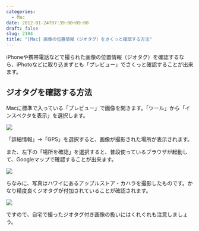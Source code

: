 ```yaml
---
categories:
  - Mac
date: 2012-01-24T07:39:00+09:00
draft: false
slug: 2104
title: "[Mac] 画像の位置情報（ジオタグ）をさくっと確認する方法"
---
```


iPhoneや携帯電話などで撮られた画像の位置情報（ジオタグ）を確認するなら、iPhotoなどに取り込まずとも「プレビュー」でさくっと確認することが出来ます。

## ジオタグを確認する方法

Macに標準で入っている「プレビュー」で画像を開きます。「ツール」から「インスペクタを表示」を選択します。

![](/images/2012/01/2104_1.png)

「詳細情報」→「GPS」を選択すると、画像が撮影された場所が表示されます。

また、左下の「場所を確認」を選択すると、普段使っているブラウザが起動して、Googleマップで確認することが出来ます。

![](/images/2012/01/2104_2.png)

ちなみに、写真はハワイにあるアップルストア・カハラを撮影したものです。かなり精度良くジオタグが付加されていることが確認されます。

![](/images/2012/01/2104_3.png)

ですので、自宅で撮ったジオタグ付き画像の扱いにはくれぐれも注意しましょう。
